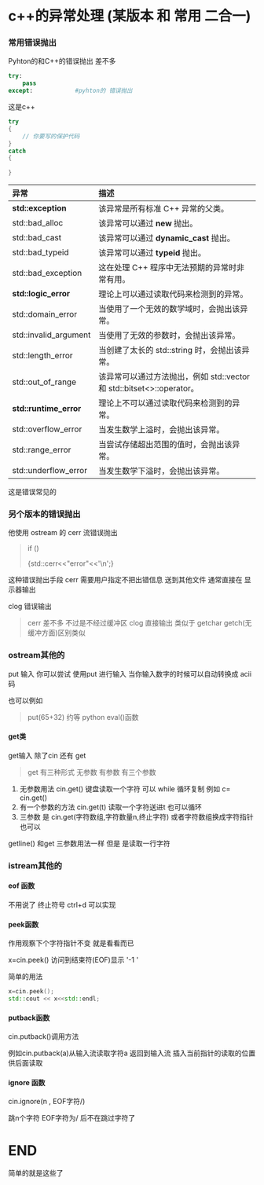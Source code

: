 # c++的异常处理 (某版本 和 常用 二合一)

### 常用错误抛出

Pyhton的和C++的错误抛出 差不多

```py
try:
    pass 
except:            #pyhton的 错误抛出
```





这是c++   **<exception>**

```c++
try
{
    // 你要写的保护代码
}
catch
{
    
}
```

| 异常                   | 描述                                                         |
| :--------------------- | :----------------------------------------------------------- |
| **std::exception**     | 该异常是所有标准 C++ 异常的父类。                            |
| std::bad_alloc         | 该异常可以通过 **new** 抛出。                                |
| std::bad_cast          | 该异常可以通过 **dynamic_cast** 抛出。                       |
| std::bad_typeid        | 该异常可以通过 **typeid** 抛出。                             |
| std::bad_exception     | 这在处理 C++ 程序中无法预期的异常时非常有用。                |
| **std::logic_error**   | 理论上可以通过读取代码来检测到的异常。                       |
| std::domain_error      | 当使用了一个无效的数学域时，会抛出该异常。                   |
| std::invalid_argument  | 当使用了无效的参数时，会抛出该异常。                         |
| std::length_error      | 当创建了太长的 std::string 时，会抛出该异常。                |
| std::out_of_range      | 该异常可以通过方法抛出，例如 std::vector 和 std::bitset<>::operator[]()。 |
| **std::runtime_error** | 理论上不可以通过读取代码来检测到的异常。                     |
| std::overflow_error    | 当发生数学上溢时，会抛出该异常。                             |
| std::range_error       | 当尝试存储超出范围的值时，会抛出该异常。                     |
| std::underflow_error   | 当发生数学下溢时，会抛出该异常。                             |

这是错误常见的

### 另个版本的错误抛出



他使用 ostream 的 cerr 流错误抛出 

> if  ()
>
> {std::cerr<<"error"<<'\n';}

这种错误抛出手段 cerr 需要用户指定不把出错信息 送到其他文件 通常直接在 显示器输出



clog 错误输出

> cerr 差不多 不过是不经过缓冲区 clog 直接输出    类似于 getchar getch(无缓冲方面)区别类似 



### ostream其他的

put 输入 你可以尝试 使用put 进行输入 当你输入数字的时候可以自动转换成 acii码

也可以例如

> put(65+32) 约等 python eval()函数



#### get类

get输入 除了cin 还有 get  

> get 有三种形式 无参数 有参数 有三个参数  

1. 无参数用法 cin.get()  键盘读取一个字符 可以 while 循环复制 例如 c= cin.get()
2. 有一个参数的方法 cin.get(t)  读取一个字符送进t 也可以循环 
3. 三参数 是 cin.get(字符数组,字符数量n,终止字符)  或者字符数组换成字符指针也可以

getline() 和get 三参数用法一样 但是 是读取一行字符 



### istream其他的

#### eof 函数 

不用说了 终止符号 ctrl+d 可以实现

#### peek函数

作用观察下个字符指针不变 就是看看而已

x=cin.peek() 访问到结束符(EOF)显示 '-1 '

 简单的用法

```c++
x=cin.peek();
std::cout << x<<std::endl;
```

#### putback函数 

cin.putback()调用方法  

例如cin.putback(a)从输入流读取字符a 返回到输入流 插入当前指针的读取的位置 供后面读取



####  ignore 函数

cin.ignore(n , EOF字符/)

跳n个字符 EOF字符为/ 后不在跳过字符了

# END

简单的就是这些了 




